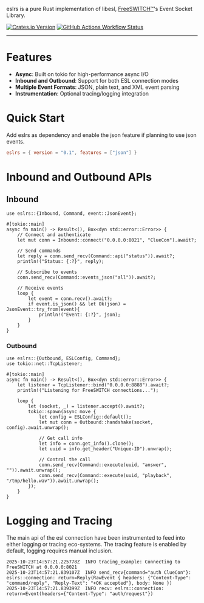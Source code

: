 eslrs is a pure Rust implementation of libesl, [FreeSWITCH™](https://freeswitch.com/)'s Event Socket Library.

[![Crates.io Version](https://img.shields.io/crates/v/eslrs)](https://crates.io/crates/eslrs)
[![GitHub Actions Workflow Status](https://img.shields.io/github/actions/workflow/status/ash30/eslrs/rust.yml)](https://github.com/ash30/eslrs/actions/workflows/rust.yml)

-----


# Features 
- **Async**: Built on tokio for high-performance async I/O
- **Inbound and Outbound**: Support for both ESL connection modes
- **Multiple Event Formats**: JSON, plain text, and XML event parsing
- **Instrumentation**: Optional tracing/logging integration

# Quick Start

Add eslrs as dependency and enable the json feature if planning to use json events. 
```toml
eslrs = { version = "0.1", features = ["json"] }
```

# Inbound and Outbound APIs 
 ## Inbound
 ```rust,no_run
 use eslrs::{Inbound, Command, event::JsonEvent};

 #[tokio::main]
 async fn main() -> Result<(), Box<dyn std::error::Error>> {
     // Connect and authenticate
     let mut conn = Inbound::connect("0.0.0.0:8021", "ClueCon").await?;

     // Send commands
     let reply = conn.send_recv(Command::api("status")).await?;
     println!("Status: {:?}", reply);

     // Subscribe to events
     conn.send_recv(Command::events_json("all")).await?;

     // Receive events
     loop {
         let event = conn.recv().await?;
         if event.is_json() && let Ok(json) = JsonEvent::try_from(event){
             println!("Event: {:?}", json);
         }
     }
 }
 ```

 ### Outbound

 ```rust,no_run
 use eslrs::{Outbound, ESLConfig, Command};
 use tokio::net::TcpListener;

 #[tokio::main]
 async fn main() -> Result<(), Box<dyn std::error::Error>> {
     let listener = TcpListener::bind("0.0.0.0:8888").await?;
     println!("Listening for FreeSWITCH connections...");

     loop {
         let (socket, _) = listener.accept().await?;
         tokio::spawn(async move {
             let config = ESLConfig::default();
             let mut conn = Outbound::handshake(socket, config).await.unwrap();

             // Get call info
             let info = conn.get_info().clone();
             let uuid = info.get_header("Unique-ID").unwrap();

             // Control the call
             conn.send_recv(Command::execute(uuid, "answer", "")).await.unwrap();
             conn.send_recv(Command::execute(uuid, "playback", "/tmp/hello.wav")).await.unwrap();
         });
     }
 }
 ```

# Logging and Tracing

The main api of the esl connection have been instrumented to feed into either logging or tracing eco-systems.
The tracing feature is enabled by default, logging requires manual inclusion.

```logs
2025-10-23T14:57:21.225778Z  INFO tracing_example: Connecting to FreeSWITCH at 0.0.0.0:8021
2025-10-23T14:57:21.839107Z  INFO send_recv{command="auth ClueCon"}: eslrs::connection: return=Reply(RawEvent { headers: {"Content-Type": "command/reply", "Reply-Text": "+OK accepted"}, body: None })
2025-10-23T14:57:21.839399Z  INFO recv: eslrs::connection: return=Event(headers={"Content-Type": "auth/request"})
```
